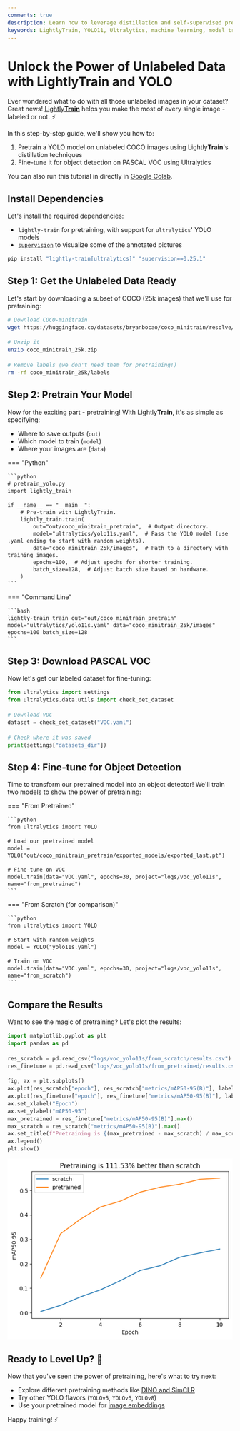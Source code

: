 ```yaml
---
comments: true
description: Learn how to leverage distillation and self-supervised pretraining with LightlyTrain to leverage all your unlabeled data.
keywords: LightlyTrain, YOLO11, Ultralytics, machine learning, model training, data science, computer vision, self-supervised learning, distillation, DINOv2, DINO, object detection
---
```


# Unlock the Power of Unlabeled Data with Lightly**Train** and YOLO

Ever wondered what to do with all those unlabeled images in your dataset? Great news! [Lightly**Train**](https://github.com/lightly-ai/lightly-train) helps you make the most of every single image - labeled or not. ⚡️

In this step-by-step guide, we'll show you how to:

1. Pretrain a YOLO model on unlabeled COCO images using Lightly**Train**'s distillation techniques
2. Fine-tune it for object detection on PASCAL VOC using Ultralytics

You can also run this tutorial in directly in [Google Colab](https://colab.research.google.com/github/lightly-ai/lightly-train/blob/main/examples/notebooks/ultralytics_yolo.ipynb).

## Install Dependencies

Let's install the required dependencies:

- `lightly-train` for pretraining, with support for `ultralytics`' YOLO models
- [`supervision`](https://github.com/roboflow/supervision) to visualize some of the annotated pictures

```bash
pip install "lightly-train[ultralytics]" "supervision==0.25.1"
```

## Step 1: Get the Unlabeled Data Ready

Let's start by downloading a subset of COCO (25k images) that we'll use for pretraining:

```bash
# Download COCO-minitrain
wget https://huggingface.co/datasets/bryanbocao/coco_minitrain/resolve/main/coco_minitrain_25k.zip

# Unzip it
unzip coco_minitrain_25k.zip

# Remove labels (we don't need them for pretraining!)
rm -rf coco_minitrain_25k/labels
```

## Step 2: Pretrain Your Model

Now for the exciting part - pretraining! With Lightly**Train**, it's as simple as specifying:

- Where to save outputs (`out`)
- Which model to train (`model`)
- Where your images are (`data`)

=== "Python"

    ```python
    # pretrain_yolo.py
    import lightly_train

    if __name__ == "__main__":
        # Pre-train with LightlyTrain.
        lightly_train.train(
            out="out/coco_minitrain_pretrain",  # Output directory.
            model="ultralytics/yolo11s.yaml",  # Pass the YOLO model (use .yaml ending to start with random weights).
            data="coco_minitrain_25k/images",  # Path to a directory with training images.
            epochs=100,  # Adjust epochs for shorter training.
            batch_size=128,  # Adjust batch size based on hardware.
        )
    ```

=== "Command Line"

    ```bash
    lightly-train train out="out/coco_minitrain_pretrain" model="ultralytics/yolo11s.yaml" data="coco_minitrain_25k/images" epochs=100 batch_size=128
    ```

## Step 3: Download PASCAL VOC

Now let's get our labeled dataset for fine-tuning:

```python
from ultralytics import settings
from ultralytics.data.utils import check_det_dataset

# Download VOC
dataset = check_det_dataset("VOC.yaml")

# Check where it was saved
print(settings["datasets_dir"])
```

## Step 4: Fine-tune for Object Detection

Time to transform our pretrained model into an object detector! We'll train two models to show the power of pretraining:

=== "From Pretrained"

    ```python
    from ultralytics import YOLO

    # Load our pretrained model
    model = YOLO("out/coco_minitrain_pretrain/exported_models/exported_last.pt")

    # Fine-tune on VOC
    model.train(data="VOC.yaml", epochs=30, project="logs/voc_yolo11s", name="from_pretrained")
    ```

=== "From Scratch (for comparison)"

    ```python
    from ultralytics import YOLO

    # Start with random weights
    model = YOLO("yolo11s.yaml")

    # Train on VOC
    model.train(data="VOC.yaml", epochs=30, project="logs/voc_yolo11s", name="from_scratch")
    ```

## Compare the Results

Want to see the magic of pretraining? Let's plot the results:

```python
import matplotlib.pyplot as plt
import pandas as pd

res_scratch = pd.read_csv("logs/voc_yolo11s/from_scratch/results.csv")
res_finetune = pd.read_csv("logs/voc_yolo11s/from_pretrained/results.csv")

fig, ax = plt.subplots()
ax.plot(res_scratch["epoch"], res_scratch["metrics/mAP50-95(B)"], label="scratch")
ax.plot(res_finetune["epoch"], res_finetune["metrics/mAP50-95(B)"], label="finetune")
ax.set_xlabel("Epoch")
ax.set_ylabel("mAP50-95")
max_pretrained = res_finetune["metrics/mAP50-95(B)"].max()
max_scratch = res_scratch["metrics/mAP50-95(B)"].max()
ax.set_title(f"Pretraining is {(max_pretrained - max_scratch) / max_scratch * 100:.2f}% better than scratch")
ax.legend()
plt.show()
```

![Pretraining vs Scratch](https://raw.githubusercontent.com/lightly-ai/lightly-train/refs/heads/main/docs/source/tutorials/yolo/results_VOC.png)

## Ready to Level Up? 🚀

Now that you've seen the power of pretraining, here's what to try next:

- Explore different pretraining methods like [DINO and SimCLR](https://docs.lightly.ai/train/stable/methods/index.html)
- Try other YOLO flavors (`YOLOv5`, `YOLOv6`, `YOLOv8`)
- Use your pretrained model for [image embeddings](https://docs.lightly.ai/train/stable/embed.html)

Happy training! ⚡️
